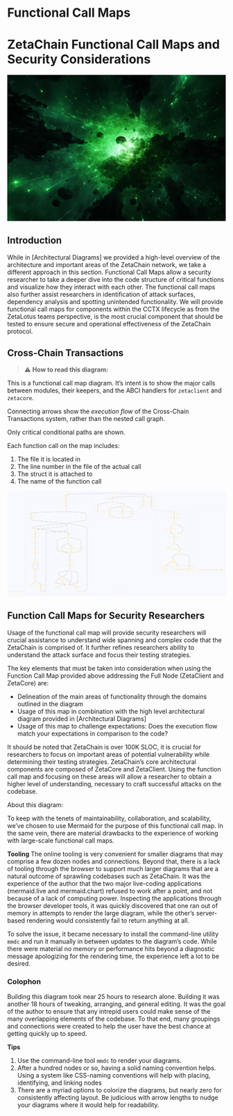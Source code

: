 # Functional Call Maps

# ZetaChain Functional Call Maps and Security Considerations

![Untitled](Functional%20Call%20Maps%203993cc24b75e45daabbfb43cd0c10307/Untitled.png)

## Introduction

While in [Architectural Diagrams] we provided a high-level overview of the architecture and important areas of the ZetaChain network, we take a different approach in this section. Functional Call Maps allow a security researcher to take a deeper dive into the code structure of critical functions and visualize how they interact with each other. The functional call maps also further assist researchers in identification of attack surfaces, dependency analysis and spotting unintended functionality. We will provide functional call maps for components within the CCTX lifecycle as from the ZetaLotus teams perspective, is the most crucial component that should be tested to ensure secure and operational effectiveness of the ZetaChain protocol.

## Cross-Chain Transactions

> ⚠️ **************************************************How to read this diagram:**************************************************

This is a functional call map diagram. It’s intent is to show the major calls between modules, their keepers, and the ABCI handlers for `zetaclient` and `zetacore`.  

Connecting arrows show the *execution flow* of the Cross-Chain Transactions system, rather than the nested call graph.

Only critical conditional paths are shown.

Each function call on the map includes:
1. The file it is located in
2. The line number in the file of the actual call
3. The struct it is attached to
4. The name of the function call
> 

![out.svg](Functional%20Call%20Maps%203993cc24b75e45daabbfb43cd0c10307/out.svg)

## Function Call Maps for Security Researchers

Usage of the functional call map will provide security researchers will crucial assistance to understand wide spanning and complex code that the ZetaChain is comprised of. It further refines researchers ability to understand the attack surface and focus their testing strategies. 

The key elements that must be taken into consideration when using the Function Call Map provided above addressing the Full Node (ZetaClient and ZetaCore) are:

- Delineation of the main areas of functionality through the domains outlined in the diagram
- Usage of this map in combination with the high level architectural diagram provided in [Architectural Diagrams]
- Usage of this map to challenge expectations: Does the execution flow match your expectations in comparison to the code?

It should be noted that ZetaChain is over 100K SLOC, it is crucial for researchers to focus on important areas of potential vulnerability while determining their testing strategies. ZetaChain’s core architectural components are composed of ZetaCore and ZetaClient. Using the function call map and focusing on these areas will allow a researcher to obtain a higher level of understanding, necessary to craft successful attacks on the codebase. 

About this diagram:

To keep with the tenets of maintainability, collaboration, and scalability, we’ve chosen to use Mermaid for the purpose of this functional call map.  In the same vein, there are material drawbacks to the experience of working with large-scale functional call maps. 

**Tooling**
The online tooling is very convenient for smaller diagrams that may comprise a few dozen nodes and connections.  Beyond that, there is a lack of tooling through the browser to support much larger diagrams that are a natural outcome of sprawling codebases such as ZetaChain.  It was the experience of the author that the two major live-coding applications (mermaid.live and mermaid.chart) refused to work after a point, and not because of a lack of computing power. Inspecting the applications through the browser developer tools, it was quickly discovered that one ran out of memory in attempts to render the large diagram, while the other’s server-based rendering would consistently fail to return anything at all.

To solve the issue, it became necessary to install the command-line utility `mmdc` and run it manually in between updates to the diagram’s code.  While there were material no memory or performance hits beyond a diagnostic message apologizing for the rendering time, the experience left a lot to be desired.

### Colophon

Building this diagram took near 25 hours to research alone.  Building it was another 18 hours of tweaking, arranging, and general editing.  It was the goal of the author to ensure that any intrepid users could make sense of the many overlapping elements of the codebase.  To that end, many groupings and connections were created to help the user have the best chance at getting quickly up to speed.

**Tips**

1. Use the command-line tool `mmdc` to render your diagrams.
2. After a hundred nodes or so, having a solid naming convention helps.  Using a system like CSS-naming conventions will help with placing, identifying, and linking nodes
3. There are a myriad options to colorize the diagrams, but nearly zero for consistently affecting layout.  Be judicious with arrow lengths to nudge your diagrams where it would help for readability.